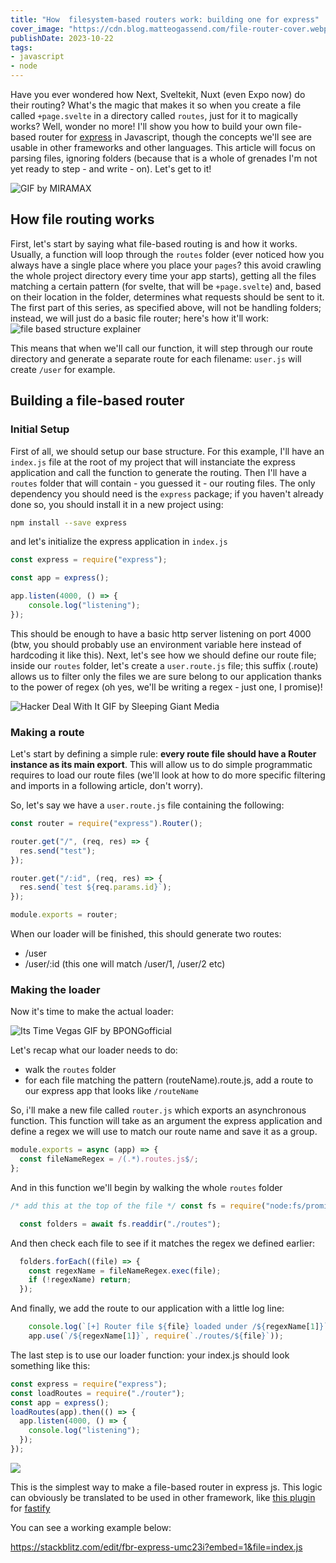 ```yaml
---
title: "How  filesystem-based routers work: building one for express"
cover_image: "https://cdn.blog.matteogassend.com/file-router-cover.webp"
publishDate: 2023-10-22
tags:
- javascript
- node
---
```


Have you ever wondered how Next, Sveltekit, Nuxt (even Expo now) do their routing? What's the magic that makes it so when you create a file called `+page.svelte` in a directory called `routes`, just for it to magically works? Well, wonder no more! I'll show you how to build your own file-based router for [express](https://expressjs.com/) in Javascript, though the concepts we'll see are usable in other frameworks and other languages. This article will focus on parsing files, ignoring folders (because that is a whole of grenades I'm not yet ready to step - and write - on). Let's get to it!

![GIF by MIRAMAX](https://media0.giphy.com/media/W5WwFpEtd5Tvq/giphy.gif?cid=bcfb6944t52lnri18evg0ro1r8f5vl3fjaxm54dhbeqpceom&ep=v1_gifs_search&rid=giphy.gif&ct=g)

## How file routing works

First, let's start by saying what file-based routing is and how it works.
Usually, a function will loop through the `routes` folder (ever noticed how you always have a single place where you place your `pages`? this avoid crawling the whole project directory every time your app starts), getting all the files matching a certain pattern (for svelte, that will be `+page.svelte`) and, based on their location in the folder, determines what requests should be sent to it. The first part of this series, as specified above, will not be handling folders; instead, we will just do a basic file router; here's how it'll work:
![file based structure explainer](https://cdn.blog.matteogassend.com/file-based-router-structure.png)

This means that when we'll call our function, it will step through our route directory and generate a separate route for each filename: `user.js` will create `/user` for example.

## Building a file-based router

### Initial Setup

First of all, we should setup our base structure. For this example, I'll have an `index.js` file at the root of my project that will instanciate the express application and call the function to generate the routing. Then I'll have a `routes` folder that will contain - you guessed it - our routing files. The only dependency you should need is the `express` package; if you haven't already done so, you should install it in a new project using:
```sh
npm install --save express
```
and let's initialize the express application in `index.js`

```js
const express = require("express");

const app = express();

app.listen(4000, () => {
    console.log("listening");
});
```
This should be enough to have a basic http server listening on port 4000 (btw, you should probably use an environment variable here instead of hardcoding it like this). Next, let's see how we should define our route file; inside our `routes` folder, let's create a `user.route.js` file; this suffix (.route) allows us to filter only the files we are sure belong to our application thanks to the power of regex (oh yes, we'll be writing a regex - just one, I promise)!

![Hacker Deal With It GIF by Sleeping Giant Media](https://media1.giphy.com/media/mYhd1NHQkHmZLiqN7M/giphy.gif?cid=bcfb6944cxheq2gck8p5iorudqqvis1ad0z2o4aathprma1b&ep=v1_gifs_search&rid=giphy.gif&ct=g)

### Making a route

Let's start by defining a simple rule: **every route file should have a Router instance as its main export**. This will allow us to do simple programmatic requires to load our route files (we'll look at how to do more specific filtering and imports in a following article, don't worry).

So, let's say we have a `user.route.js` file containing the following:
```js
const router = require("express").Router();

router.get("/", (req, res) => {
  res.send("test");
});

router.get("/:id", (req, res) => {
  res.send(`test ${req.params.id}`);
});

module.exports = router;
```
When our loader will be finished, this should generate two routes:
- /user
- /user/:id (this one will match /user/1, /user/2 etc)

### Making the loader

Now it's time to make the actual loader:

![Its Time Vegas GIF by BPONGofficial](https://media2.giphy.com/media/SKcxqI1GiASU783uT2/giphy.gif?cid=bcfb69440p5hlnpm71c54qwekk0jbebhx4qwp6q7v02oa60c&ep=v1_gifs_search&rid=giphy.gif&ct=g)

Let's recap what our loader needs to do:
- walk the `routes` folder
- for each file matching the pattern (routeName).route.js, add a route to  our express app that looks like `/routeName`

So, i'll make a new file called `router.js` which exports an asynchronous function. This function will take as an argument the express application and define a regex we will use to match our route name and save it as a group.

```js
module.exports = async (app) => {
  const fileNameRegex = /(.*).routes.js$/;
};
```
And in this function we'll begin by walking the whole `routes` folder
```js
/* add this at the top of the file */ const fs = require("node:fs/promises");

  const folders = await fs.readdir("./routes");
```
And then check each file to see if it matches the regex we defined earlier:
```js
  folders.forEach((file) => {
    const regexName = fileNameRegex.exec(file);
    if (!regexName) return;
  });
```
And finally, we add the route to our application with a little log line:

```js
    console.log(`[+] Router file ${file} loaded under /${regexName[1]}`);
    app.use(`/${regexName[1]}`, require(`./routes/${file}`));
```

The last step is to use our loader function: your index.js should look something like this:
```js
const express = require("express");
const loadRoutes = require("./router");
const app = express();
loadRoutes(app).then(() => {
  app.listen(4000, () => {
    console.log("listening");
  });
});
```
![](https://media1.giphy.com/media/vN3fMMSAmVwoo/giphy.gif?cid=bcfb694476ov89l4f91ymnaon8r1wwg13pgrqobo6ijfnke7&ep=v1_gifs_search&rid=giphy.gif&ct=g)

This is the simplest way to make a file-based router in express js. This logic can obviously be translated to be used in other framework, like [this plugin](https://github.com/GiovanniCardamone/fastify-autoroutes) for [fastify](https://fastify.dev/)

You can see a working example below:

https://stackblitz.com/edit/fbr-express-umc23i?embed=1&file=index.js